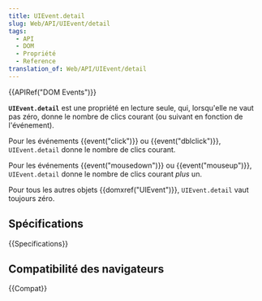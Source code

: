 ```yaml
---
title: UIEvent.detail
slug: Web/API/UIEvent/detail
tags:
  - API
  - DOM
  - Propriété
  - Reference
translation_of: Web/API/UIEvent/detail
---
```

{{APIRef("DOM Events")}}

**`UIEvent.detail`** est une propriété en lecture seule, qui, lorsqu'elle ne vaut pas zéro, donne le nombre de clics courant (ou suivant en fonction de l'événement).

Pour les événements {{event("click")}} ou {{event("dblclick")}}, `UIEvent.detail` donne le nombre de clics courant.

Pour les événements {{event("mousedown")}} ou {{event("mouseup")}}, `UIEvent.detail` donne le nombre de clics courant _plus_ un.

Pour tous les autres objets {{domxref("UIEvent")}}, `UIEvent.detail` vaut toujours zéro.

## Spécifications

{{Specifications}}

## Compatibilité des navigateurs

{{Compat}}
